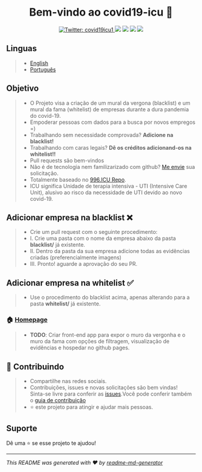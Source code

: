 <h1 align="center">Bem-vindo ao covid19-icu 👋</h1>
<p align="center">
  <a href="https://twitter.com/covid19icu1">
    <img alt="Twitter: covid19icu1" src="https://img.shields.io/twitter/follow/covid19icu1.svg?style=social" target="_blank" />
  </a>
  <img src="https://img.shields.io/github/issues-pr/cdnjs/cdnjs.svg?style=flat" target="_blank" />
  <img src="https://img.shields.io/badge/PRs-welcome-brightgreen.svg?style=flat" target="_blank" /> 
  <img src="https://img.shields.io/github/contributors/covid19icu/covid19-icu.svg?style=flat" target="_blank" /> 
  <img src="https://badges.frapsoft.com/os/v1/open-source.svg?v=103" target="_blank" /> 
</p>


## Linguas

> - [English](https://github.com/covid19icu/covid19-icu/blob/master/README.md)
> - [Português](https://github.com/covid19icu/covid19-icu/blob/master/README-pt.md)

## Objetivo

> - O Projeto visa a criação de um mural da vergona (blacklist) e um mural da fama (whitelist) de empresas durante a dura pandemia do covid-19.
> - Empoderar pessoas com dados para a busca por novos empregos =)
> - Trabalhando sem necessidade comprovada? **Adicione na blacklist!**
> - Trabalhando com caras legais? **Dê os créditos adicionand-os na whitelist!!**
> - Pull requests são bem-vindos
> - Não é de tecnologia nem familizarizado com github? [Me envie](mailto:covid19icu@outlook.com) sua solicitação.
> - Totalmente baseado no [996.ICU Repo](https://github.com/996icu/996.ICU).
> - ICU significa Unidade de terapia intensiva - UTI (Intensive Care Unit), alusivo ao risco da necessidade de UTI devido ao novo covid-19.

## Adicionar empresa na blacklist ❌

> - Crie um pull request com o seguinte procedimento:
> - I. Crie uma pasta com o nome da empresa abaixo da pasta **blacklist/** já existente.
> - II. Dentro da pasta da sua empresa adicione todas as evidências criadas (preferencialmente imagens)
> - III. Pronto! aguarde a aprovação do seu PR.

## Adicionar empresa na whitelist ✅

> - Use o procedimento do blacklist acima, apenas alterando para a pasta **whitelist/** já existente.

### 🏠 [Homepage](https://github.com/covid19icu/covid19-icu)

> - **TODO**: Criar front-end app para expor o muro da vergonha e o muro da fama com opções de filtragem, visualização de evidências e hospedar no github pages.

## 🤝 Contribuindo

> - Compartilhe nas redes sociais.
> - Contribuições, issues e novas solicitações são bem vindas!<br/>Sinta-se livre para conferir as [issues](https://github.com/issues).Você pode conferir também o [guia de contribuição](https://github.com/covid19icu/covid19-icu/pulls)
> - ⭐️ este projeto para atingir e ajudar mais pessoas.

## Suporte

Dê uma ⭐️ se esse projeto te ajudou!

---

_This README was generated with ❤️ by [readme-md-generator](https://github.com/kefranabg/readme-md-generator)_

